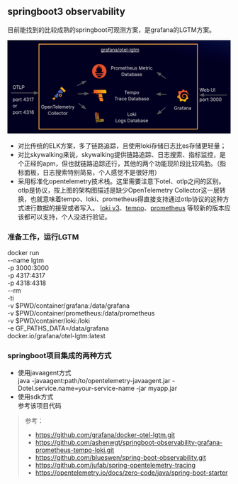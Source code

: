 ## springboot3 observability

目前能找到的比较成熟的springboot可观测方案，是grafana的LGTM方案。

![LGTM](docs/images/overview.png)

* 对比传统的ELK方案，多了链路追踪，且使用loki存储日志比es存储更轻量；
* 对比skywalking来说，skywalking提供链路追踪、日志搜索、指标监控，是个正经的apm，但也就链路追踪还行，其他的两个功能现阶段比较鸡肋。（指标面板，日志搜索特别简易，个人感觉不是很好用）
* 采用标准化opentelemetry技术栈。这里需要注意下otel、otlp之间的区别。otlp是协议，按上图的架构图描述是缺少OpenTelemetry Collector这一层转换，也就意味着tempo、loki、prometheus得直接支持通过otlp协议的这种方式进行数据的接受或者写入。
[loki v3](https://github.com/grafana/loki/issues/5346)、[tempo](https://github.com/grafana/tempo/issues/1381)、[prometheus](https://horovits.medium.com/prometheus-now-supports-opentelemetry-metrics-83f85878e46a)
等较新的版本应该都可以支持，个人没进行验证。

### 准备工作，运行LGTM

docker run \
--name lgtm \
-p 3000:3000 \
-p 4317:4317 \
-p 4318:4318 \
--rm \
-ti \
-v $PWD/container/grafana:/data/grafana \
-v $PWD/container/prometheus:/data/prometheus \
-v $PWD/container/loki:/loki \
-e GF_PATHS_DATA=/data/grafana \
docker.io/grafana/otel-lgtm:latest

### springboot项目集成的两种方式

* 使用javaagent方式  
  java -javaagent:path/to/opentelemetry-javaagent.jar -Dotel.service.name=your-service-name -jar myapp.jar
* 使用sdk方式  
  参考该项目代码

> 参考：
>* https://github.com/grafana/docker-otel-lgtm.git
>* https://github.com/ashenwgt/springboot-observability-grafana-prometheus-tempo-loki.git
>* https://github.com/blueswen/spring-boot-observability.git
>* https://github.com/jufab/spring-opentelemetry-tracing
>* https://opentelemetry.io/docs/zero-code/java/spring-boot-starter